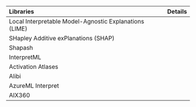 |Libraries                                               |Details |
|:-------------------------------------------------------|:-------|
|Local Interpretable Model-Agnostic Explanations (LIME)  |        |
|SHapley Additive exPlanations (SHAP)                    |        |
|Shapash                                                 |        |
|InterpretML                                             |        |
|Activation Atlases                                      |        |
|Alibi                                                   |        |
|AzureML Interpret                                       |        |
|AIX360                                                  |        |
